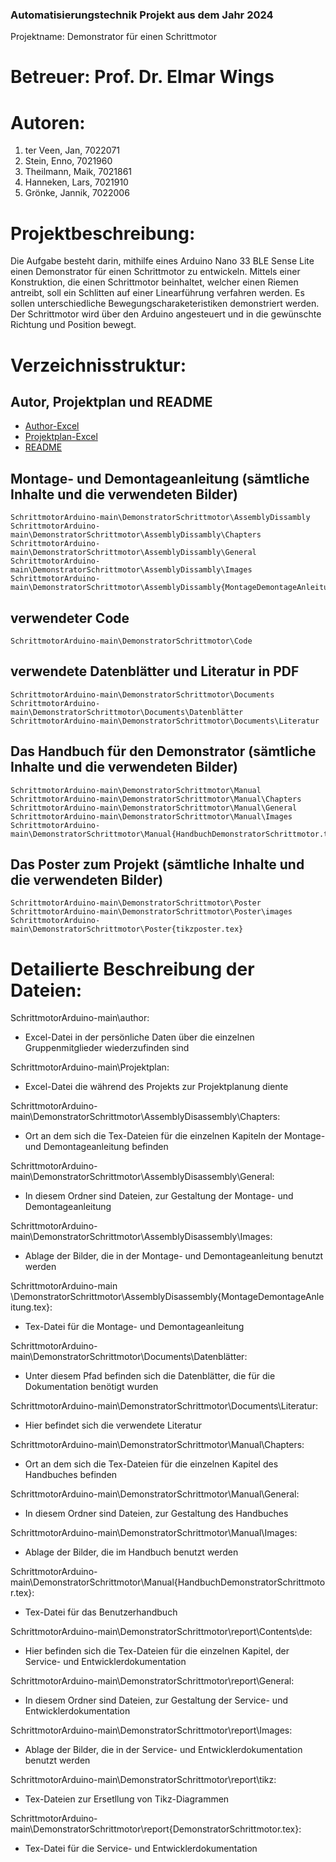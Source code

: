 <b><h3> Automatisierungstechnik Projekt aus dem Jahr 2024 </h3></b>
<p> Projektname: Demonstrator für einen Schrittmotor </p>

# Betreuer: Prof. Dr. Elmar Wings

# Autoren:

1. ter Veen, Jan, 7022071
2. Stein, Enno, 7021960
3. Theilmann, Maik, 7021861
4. Hanneken, Lars, 7021910
5. Grönke, Jannik, 7022006

# Projektbeschreibung: 
Die Aufgabe besteht darin, mithilfe eines Arduino Nano 33 BLE Sense Lite einen Demonstrator für einen Schrittmotor zu entwickeln. 
Mittels einer Konstruktion, die einen Schrittmotor beinhaltet, welcher einen Riemen antreibt, soll ein Schlitten auf einer Linearführung verfahren werden. 
Es sollen unterschiedliche Bewegungscharaketeristiken demonstriert werden. Der Schrittmotor wird über den Arduino angesteuert und in die gewünschte Richtung und Position bewegt. 

# Verzeichnisstruktur: 
## Autor, Projektplan und README
- [Author-Excel](author.xlsx)
- [Projektplan-Excel](Projektplan.xlsx)
- [README](README.md)

## Montage- und Demontageanleitung (sämtliche Inhalte und die verwendeten Bilder)
	SchrittmotorArduino-main\DemonstratorSchrittmotor\AssemblyDissambly
	SchrittmotorArduino-main\DemonstratorSchrittmotor\AssemblyDissambly\Chapters
	SchrittmotorArduino-main\DemonstratorSchrittmotor\AssemblyDissambly\General
	SchrittmotorArduino-main\DemonstratorSchrittmotor\AssemblyDissambly\Images
	SchrittmotorArduino-main\DemonstratorSchrittmotor\AssemblyDissambly{MontageDemontageAnleitung}

## verwendeter Code
	SchrittmotorArduino-main\DemonstratorSchrittmotor\Code

## verwendete Datenblätter und Literatur in PDF
	SchrittmotorArduino-main\DemonstratorSchrittmotor\Documents
	SchrittmotorArduino-main\DemonstratorSchrittmotor\Documents\Datenblätter
	SchrittmotorArduino-main\DemonstratorSchrittmotor\Documents\Literatur

## Das Handbuch für den Demonstrator (sämtliche Inhalte und die verwendeten Bilder)
	SchrittmotorArduino-main\DemonstratorSchrittmotor\Manual
	SchrittmotorArduino-main\DemonstratorSchrittmotor\Manual\Chapters
	SchrittmotorArduino-main\DemonstratorSchrittmotor\Manual\General
	SchrittmotorArduino-main\DemonstratorSchrittmotor\Manual\Images
	SchrittmotorArduino-main\DemonstratorSchrittmotor\Manual{HandbuchDemonstratorSchrittmotor.tex}

## Das Poster zum Projekt (sämtliche Inhalte und die verwendeten Bilder)
	SchrittmotorArduino-main\DemonstratorSchrittmotor\Poster
	SchrittmotorArduino-main\DemonstratorSchrittmotor\Poster\images
	SchrittmotorArduino-main\DemonstratorSchrittmotor\Poster{tikzposter.tex}


# Detailierte Beschreibung der Dateien:

SchrittmotorArduino-main\author:
- Excel-Datei in der persönliche Daten über die einzelnen Gruppenmitglieder wiederzufinden sind

SchrittmotorArduino-main\Projektplan:
- Excel-Datei die während des Projekts zur Projektplanung diente



SchrittmotorArduino-main\DemonstratorSchrittmotor\AssemblyDisassembly\Chapters:
- Ort an dem sich die Tex-Dateien für die einzelnen Kapiteln der Montage- und Demontageanleitung befinden

SchrittmotorArduino-main\DemonstratorSchrittmotor\AssemblyDisassembly\General:
- In diesem Ordner sind Dateien, zur Gestaltung der Montage- und Demontageanleitung

SchrittmotorArduino-main\DemonstratorSchrittmotor\AssemblyDisassembly\Images:
- Ablage der Bilder, die in der Montage- und Demontageanleitung benutzt werden

SchrittmotorArduino-main \DemonstratorSchrittmotor\AssemblyDisassembly{MontageDemontageAnleitung.tex}:
- Tex-Datei für die Montage- und Demontageanleitung



SchrittmotorArduino-main\DemonstratorSchrittmotor\Documents\Datenblätter:
- Unter diesem Pfad befinden sich die Datenblätter, die für die Dokumentation benötigt wurden

SchrittmotorArduino-main\DemonstratorSchrittmotor\Documents\Literatur:
- Hier befindet sich die verwendete Literatur



SchrittmotorArduino-main\DemonstratorSchrittmotor\Manual\Chapters:
- Ort an dem sich die Tex-Dateien für die einzelnen Kapitel des Handbuches befinden

SchrittmotorArduino-main\DemonstratorSchrittmotor\Manual\General:
- In diesem Ordner sind Dateien, zur Gestaltung des Handbuches

SchrittmotorArduino-main\DemonstratorSchrittmotor\Manual\Images:
- Ablage der Bilder, die im Handbuch benutzt werden

SchrittmotorArduino-main\DemonstratorSchrittmotor\Manual{HandbuchDemonstratorSchrittmotor.tex}:
- Tex-Datei für das Benutzerhandbuch



SchrittmotorArduino-main\DemonstratorSchrittmotor\report\Contents\de:
- Hier befinden sich die Tex-Dateien für die einzelnen Kapitel, der Service- und Entwicklerdokumentation

SchrittmotorArduino-main\DemonstratorSchrittmotor\report\General:
- In diesem Ordner sind Dateien, zur Gestaltung der Service- und Entwicklerdokumentation

SchrittmotorArduino-main\DemonstratorSchrittmotor\report\Images:
- Ablage der Bilder, die in der Service- und Entwicklerdokumentation benutzt werden

SchrittmotorArduino-main\DemonstratorSchrittmotor\report\tikz:
- Tex-Dateien zur Ersetllung von Tikz-Diagrammen

SchrittmotorArduino-main\DemonstratorSchrittmotor\report{DemonstratorSchrittmotor.tex}:
- Tex-Datei für die Service- und Entwicklerdokumentation
